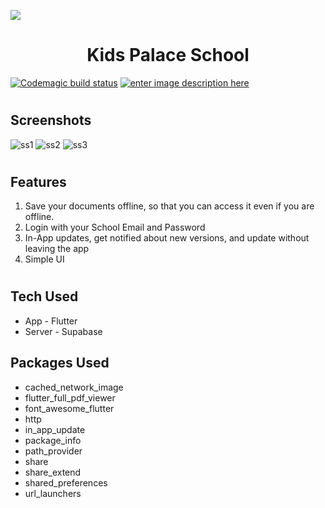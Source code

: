 ![](assets/logo_trans.png)

# <center> Kids Palace School<center/>

[![Codemagic build status](https://api.codemagic.io/apps/5ef616701aafca000f49d696/5ef616701aafca000f49d695/status_badge.svg)](https://codemagic.io/app/63f47af0384f655ae65f70d9/build/63f47b20a8c91ba2a761589d)
[
![enter image description here](https://lh3.googleusercontent.com/cjsqrWQKJQp9RFO7-hJ9AfpKzbUb_Y84vXfjlP0iRHBvladwAfXih984olktDhPnFqyZ0nu9A5jvFwOEQPXzv7hr3ce3QVsLN8kQ2Ao=s0)](#)

#

## Screenshots

![ss1](https://user-images.githubusercontent.com/31253617/220288584-c5214584-6e62-4f20-ad7f-c32ee600195b.png)
![ss2](https://user-images.githubusercontent.com/31253617/220289327-15f0b56b-f592-4247-a0d9-19f053b58926.png)
![ss3](https://user-images.githubusercontent.com/31253617/220289508-d2babbd2-09b8-476b-9cd7-68aa321ec1cd.png)






#

## Features

1. Save your documents offline, so that you can access it even if you are offline.
2. Login with your School Email and Password
3. In-App updates, get notified about new versions, and update without leaving the app
4. Simple UI

<!-- ## Screenshots

 -->

#

## Tech Used

- App - Flutter
- Server - Supabase

## Packages Used

- cached_network_image
- flutter_full_pdf_viewer
- font_awesome_flutter
- http
- in_app_update
- package_info
- path_provider
- share
- share_extend
- shared_preferences
- url_launchers
